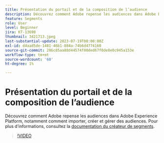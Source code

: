 ```yaml
---
title: Présentation du portail et de la composition de l’audience
description: Découvrez comment Adobe repense les audiences dans Adobe Experience Platform, notamment comment importer, créer et gérer des audiences.
feature: Segments
role: User
level: Beginner
jira: KT-13698
thumbnail: 3421713.jpeg
last-substantial-update: 2023-07-19T00:00:00Z
exl-id: d4aad5de-1481-46b1-884a-74b6d4774160
source-git-commit: 286c85aa88d44574f00ded67f0de8e0c945a153e
workflow-type: tm+mt
source-wordcount: '60'
ht-degree: 1%

---
```


# Présentation du portail et de la composition de l’audience

Découvrez comment Adobe repense les audiences dans Adobe Experience Platform, notamment comment importer, créer et gérer des audiences. Pour plus d’informations, consultez la [documentation du créateur de segments](https://experienceleague.adobe.com/docs/experience-platform/segmentation/ui/segment-builder.html?lang=fr).

>[!VIDEO](https://video.tv.adobe.com/v/3423365/?learn=on&enablevpops&captions=fre_fr)

